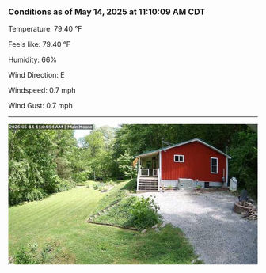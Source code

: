 ### Conditions as of May 14, 2025 at 11:10:09 AM CDT 

Temperature: 79.40 &deg;F

Feels like: 79.40 &deg;F

Humidity: 66%

Wind Direction: E

Windspeed: 0.7 mph

Wind Gust: 0.7 mph

---

<img src="./images/latest.jpeg"/>

